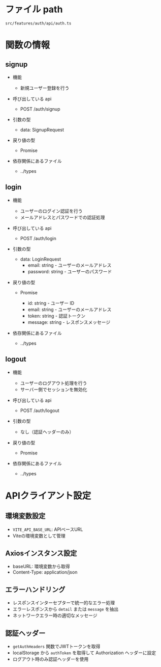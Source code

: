 # ファイル path

```
src/features/auth/api/auth.ts
```

# 関数の情報

## signup

- 機能
  - 新規ユーザー登録を行う

- 呼び出している api
  - POST /auth/signup

- 引数の型
  - data: SignupRequest

- 戻り値の型
  - Promise<SignupResponse>

- 依存関係にあるファイル
  - ../types

## login

- 機能
  - ユーザーのログイン認証を行う
  - メールアドレスとパスワードでの認証処理

- 呼び出している api
  - POST /auth/login

- 引数の型
  - data: LoginRequest
    - email: string - ユーザーのメールアドレス
    - password: string - ユーザーのパスワード

- 戻り値の型
  - Promise<LoginResponse>
    - id: string - ユーザー ID
    - email: string - ユーザーのメールアドレス
    - token: string - 認証トークン
    - message: string - レスポンスメッセージ

- 依存関係にあるファイル
  - ../types

## logout

- 機能
  - ユーザーのログアウト処理を行う
  - サーバー側でセッションを無効化

- 呼び出している api
  - POST /auth/logout

- 引数の型
  - なし（認証ヘッダーのみ）

- 戻り値の型
  - Promise<LogoutResponse>

- 依存関係にあるファイル
  - ../types

# APIクライアント設定

## 環境変数設定
- `VITE_API_BASE_URL`: APIベースURL
- Viteの環境変数として管理

## Axiosインスタンス設定
- baseURL: 環境変数から取得
- Content-Type: application/json

## エラーハンドリング
- レスポンスインターセプターで統一的なエラー処理
- エラーレスポンスから `detail` または `message` を抽出
- ネットワークエラー時の適切なメッセージ

## 認証ヘッダー
- `getAuthHeaders` 関数でJWTトークンを取得
- localStorage から `authToken` を取得して Authorization ヘッダーに設定
- ログアウト時のみ認証ヘッダーを使用

